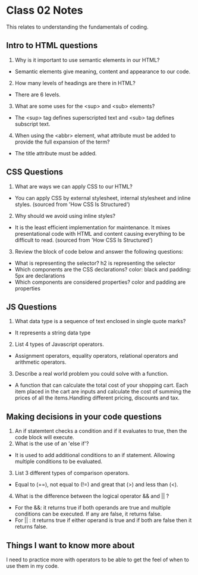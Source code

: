 # Class 02 Notes 

This relates to understanding the fundamentals of coding.

## Intro to HTML questions

1. Why is it important to use semantic elements in our HTML?

- Semantic elements give meaning, content and appearance to our code.

2. How many levels of headings are there in HTML?

- There are 6 levels.

3. What are some uses for the \<sup> and \<sub> elements?

- The \<sup> tag defines superscripted text and \<sub> tag defines subscript text.

4. When using the \<abbr> element, what attribute must be added to provide the full expansion of the term?

- The title attribute must be added.

## CSS Questions

1. What are ways we can apply CSS to our HTML?

- You can apply CSS by external stylesheet, internal stylesheet and inline styles. (sourced from 'How CSS Is Structured')

2. Why should we avoid using inline styles?

- It is the least efficient implementation for maintenance. It mixes presentational code with HTML and content causing everything to be difficult to read. (sourced from 'How CSS Is Structured')

3. Review the block of code below and answer the following questions:

- What is representing the selector?
h2 is representing the selector
- Which components are the CSS declarations?
color: black and padding: 5px are declarations
- Which components are considered properties?
color and padding are properties

## JS Questions

1. What data type is a sequence of text enclosed in single quote marks?

- It represents a string data type

2. List 4 types of Javascript operators.

- Assignment operators, equality operators, relational operators and arithmetic operators.

3. Describe a real world problem you could solve with a function.

- A function that can calculate the total cost of your shopping cart. Each item placed in the cart are inputs and calculate the cost of summing the prices of all the items.Handling different pricing, discounts and tax. 

## Making decisions in your code questions

1. An if statemtent checks a condition and if it evaluates to true, then the code block will execute.
2. What is the use of an 'else if'? 

- It is used to add additional conditions to an if statement. Allowing multiple conditions to be evaluated. 

3. List 3 different types of comparison operators.

- Equal to (==), not equal to (!=) and great that (>) and less than (<). 

4. What is the difference between the logical operator && and \|| ?

- For the &&: it returns true if both operands are true and multiple conditions can be executed. If any are false, it returns false. 
- For \|| : it returns true if either operand is true and if both are false then it returns false.

## Things I want to know more about

I need to practice more with operators to be able to get the feel of when to use them in my code. 